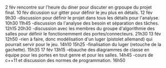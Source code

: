 2 fév
  rencontre sur l'heure du diner pour discuter en grpoupe du projet final.
10 fév
  dicussion sur gitter pour définir le jeu plus en détails.
12 fév
  9h30
  -discussion pour définir le projet dans tous les détails pour l'analyse.
  10h30
  11h45
  -discussion da l'analyse des besoin et séparation des tâches.
  12h15
  20h30
  -discussion avec les membres du groupe d'algorithmie des salles pour définir le fonctionemment des portes/connecteurs.
  21h30
13 fév
  12h50
  -rien à faire, donc modélisation d'un luger (pistolet allemand) qui pourrait servir pour le jeu.
  14h10
  15h25
  -finalisation du luger (retouche de la gachette).
  15h35
17 fév
  13h15
  -ébauche des diagrammes de classe en équipe pour les portes en tout genre et pour les salles.
  14h45
  -cours de c++11 et discussion des normes de programmation.
  16h50

